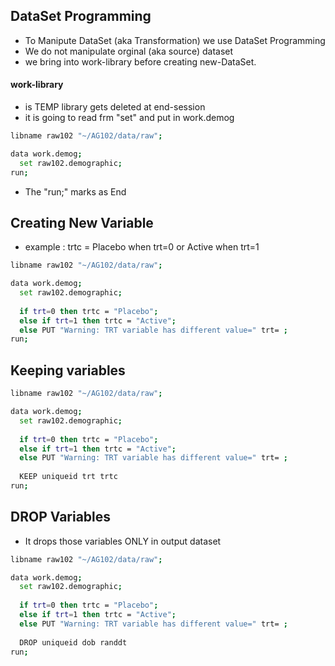## DataSet Programming
* To Manipute DataSet (aka Transformation) we use DataSet Programming
* We do not manipulate orginal (aka source) dataset
* we bring into work-library before creating new-DataSet. 
#### work-library 
* is TEMP library gets deleted at end-session
* it is going to read frm "set" and put in work.demog
```bash
libname raw102 "~/AG102/data/raw";

data work.demog;
  set raw102.demographic; 
run;  
```
* The "run;" marks as End
## Creating New Variable
* example : trtc = Placebo when trt=0 or Active when trt=1
```bash
libname raw102 "~/AG102/data/raw";

data work.demog;
  set raw102.demographic; 
  
  if trt=0 then trtc = "Placebo";
  else if trt=1 then trtc = "Active";
  else PUT "Warning: TRT variable has different value=" trt= ;
run;  
```

## Keeping variables
```bash
libname raw102 "~/AG102/data/raw";

data work.demog;
  set raw102.demographic; 
  
  if trt=0 then trtc = "Placebo";
  else if trt=1 then trtc = "Active";
  else PUT "Warning: TRT variable has different value=" trt= ;
  
  KEEP uniqueid trt trtc
run;  
```

## DROP Variables
* It drops those variables ONLY in output dataset

```bash
libname raw102 "~/AG102/data/raw";

data work.demog;
  set raw102.demographic; 
  
  if trt=0 then trtc = "Placebo";
  else if trt=1 then trtc = "Active";
  else PUT "Warning: TRT variable has different value=" trt= ;
  
  DROP uniqueid dob randdt
run; 
```
